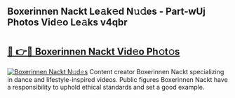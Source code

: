 ## Boxerinnen Nackt Le𝚊k𝚎d N𝚞𝚍es - Part-wUj Photos Vid𝚎o Le𝚊ks v4qbr

# <h2><a href="http://fb0jo1.evod.top/?m=Boxerinnen+Nackt">🔗 👉🔴 Boxerinnen Nackt Vid𝚎o Ph𝚘t𝚘s</a></h2>

[![Boxerinnen Nackt N𝚞d𝚎s](https://i.imgur.com/8V9OHl7.gif)](http://fb0jo1.evod.top/?m=Boxerinnen+Nackt)
Content creator Boxerinnen Nackt specializing in dance and lifestyle-inspired videos. Public figures Boxerinnen Nackt have a responsibility to uphold ethical standards and set a good example. 
